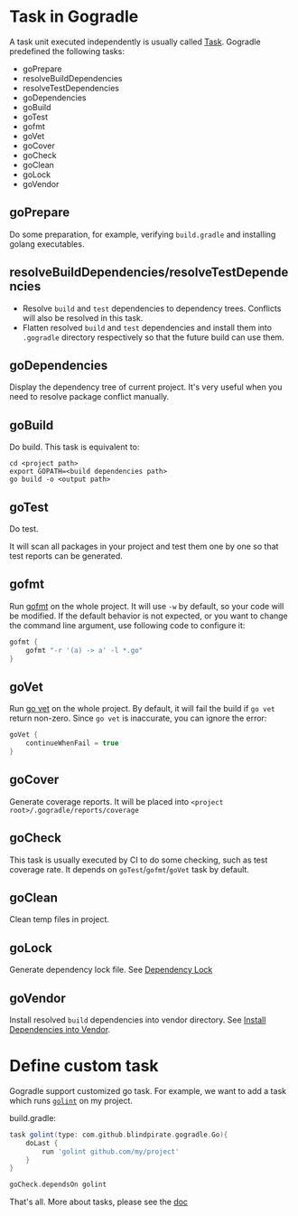 # Task in Gogradle

A task unit executed independently is usually called [Task](https://docs.gradle.org/current/userguide/more_about_tasks.html). Gogradle predefined the following tasks:

- goPrepare
- resolveBuildDependencies
- resolveTestDependencies
- goDependencies
- goBuild
- goTest
- gofmt 
- goVet 
- goCover 
- goCheck
- goClean
- goLock
- goVendor

## goPrepare

Do some preparation, for example, verifying `build.gradle` and installing golang executables.

## resolveBuildDependencies/resolveTestDependencies

- Resolve `build` and `test` dependencies to dependency trees. Conflicts will also be resolved in this task.
- Flatten resolved `build` and `test` dependencies and install them into `.gogradle` directory respectively so that the future build can use them.

## goDependencies

Display the dependency tree of current project. It's very useful when you need to resolve package conflict manually.

## goBuild

Do build. This task is equivalent to:

```
cd <project path>
export GOPATH=<build dependencies path>
go build -o <output path> 
```

## goTest

Do test.

It will scan all packages in your project and test them one by one so that test reports can be generated. 
 
## gofmt 

Run [gofmt](https://golang.org/cmd/gofmt/) on the whole project. It will use `-w` by default, so your code will be modified.
If the default behavior is not expected, or you want to change the command line argument, use following code to configure it:

```groovy
gofmt {
    gofmt "-r '(a) -> a' -l *.go"
}
```

## goVet 

Run [go vet](https://golang.org/cmd/vet/) on the whole project. By default, it will fail the build if `go vet` return non-zero.
Since `go vet` is inaccurate, you can ignore the error:

```groovy
goVet {
    continueWhenFail = true
}
```
## goCover 

Generate coverage reports. It will be placed into `<project root>/.gogradle/reports/coverage`

## goCheck

This task is usually executed by CI to do some checking, such as test coverage rate. It depends on `goTest`/`gofmt`/`goVet` task by default.

## goClean

Clean temp files in project.

## goLock

Generate dependency lock file. See [Dependency Lock](./getting-started.md#dependency-lock)

## goVendor

Install resolved `build` dependencies into vendor directory. See [Install Dependencies into Vendor](./dependency-management.md#install-dependencies-into-vendor). 

# Define custom task

Gogradle support customized go task. For example, we want to add a task which runs [`golint`](https://github.com/golang/lint) on my project.

build.gradle:

```groovy
task golint(type: com.github.blindpirate.gogradle.Go){
    doLast {
        run 'golint github.com/my/project'
    }
}

goCheck.dependsOn golint
```

That's all. More about tasks, please see the [doc](https://docs.gradle.org/current/userguide/more_about_tasks.html)


